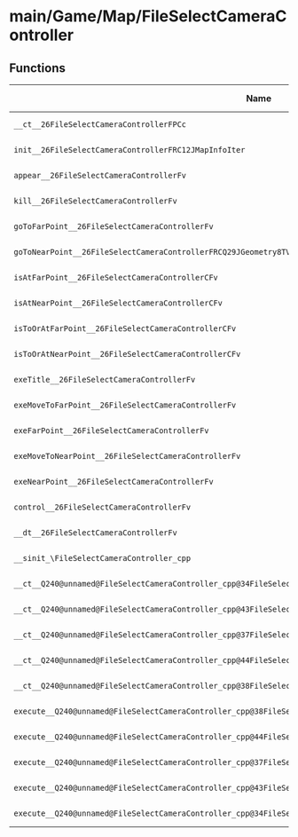 # main/Game/Map/FileSelectCameraController

## Functions

| Name | Address | Match % |
|------|---------|---------|
| `__ct__26FileSelectCameraControllerFPCc` | `0x80177614` | :x: (0.0%) |
| `init__26FileSelectCameraControllerFRC12JMapInfoIter` | `0x80177688` | :x: (0.0%) |
| `appear__26FileSelectCameraControllerFv` | `0x801776E4` | :x: (0.0%) |
| `kill__26FileSelectCameraControllerFv` | `0x80177728` | :x: (0.0%) |
| `goToFarPoint__26FileSelectCameraControllerFv` | `0x80177764` | :x: (0.0%) |
| `goToNearPoint__26FileSelectCameraControllerFRCQ29JGeometry8TVec3<f>` | `0x8017776C` | :x: (0.0%) |
| `isAtFarPoint__26FileSelectCameraControllerCFv` | `0x801777E0` | :x: (0.0%) |
| `isAtNearPoint__26FileSelectCameraControllerCFv` | `0x801777E8` | :x: (0.0%) |
| `isToOrAtFarPoint__26FileSelectCameraControllerCFv` | `0x801777F0` | :x: (0.0%) |
| `isToOrAtNearPoint__26FileSelectCameraControllerCFv` | `0x80177850` | :x: (0.0%) |
| `exeTitle__26FileSelectCameraControllerFv` | `0x801778B0` | :x: (0.0%) |
| `exeMoveToFarPoint__26FileSelectCameraControllerFv` | `0x80177948` | :x: (0.0%) |
| `exeFarPoint__26FileSelectCameraControllerFv` | `0x80177A74` | :x: (0.0%) |
| `exeMoveToNearPoint__26FileSelectCameraControllerFv` | `0x80177ADC` | :x: (0.0%) |
| `exeNearPoint__26FileSelectCameraControllerFv` | `0x80177BF0` | :x: (0.0%) |
| `control__26FileSelectCameraControllerFv` | `0x80177C54` | :x: (0.0%) |
| `__dt__26FileSelectCameraControllerFv` | `0x80177CAC` | :x: (0.0%) |
| `__sinit_\FileSelectCameraController_cpp` | `0x80177D08` | :x: (0.0%) |
| `__ct__Q240@unnamed@FileSelectCameraController_cpp@34FileSelectCameraControllerNrvTitleFv` | `0x80177D4C` | :x: (0.0%) |
| `__ct__Q240@unnamed@FileSelectCameraController_cpp@43FileSelectCameraControllerNrvMoveToFarPointFv` | `0x80177D5C` | :x: (0.0%) |
| `__ct__Q240@unnamed@FileSelectCameraController_cpp@37FileSelectCameraControllerNrvFarPointFv` | `0x80177D6C` | :x: (0.0%) |
| `__ct__Q240@unnamed@FileSelectCameraController_cpp@44FileSelectCameraControllerNrvMoveToNearPointFv` | `0x80177D7C` | :x: (0.0%) |
| `__ct__Q240@unnamed@FileSelectCameraController_cpp@38FileSelectCameraControllerNrvNearPointFv` | `0x80177D8C` | :x: (0.0%) |
| `execute__Q240@unnamed@FileSelectCameraController_cpp@38FileSelectCameraControllerNrvNearPointCFP5Spine` | `0x80177D9C` | :x: (0.0%) |
| `execute__Q240@unnamed@FileSelectCameraController_cpp@44FileSelectCameraControllerNrvMoveToNearPointCFP5Spine` | `0x80177DA4` | :x: (0.0%) |
| `execute__Q240@unnamed@FileSelectCameraController_cpp@37FileSelectCameraControllerNrvFarPointCFP5Spine` | `0x80177DAC` | :x: (0.0%) |
| `execute__Q240@unnamed@FileSelectCameraController_cpp@43FileSelectCameraControllerNrvMoveToFarPointCFP5Spine` | `0x80177DB4` | :x: (0.0%) |
| `execute__Q240@unnamed@FileSelectCameraController_cpp@34FileSelectCameraControllerNrvTitleCFP5Spine` | `0x80177DBC` | :x: (0.0%) |